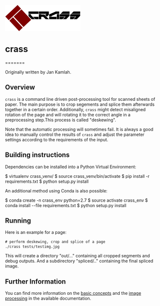 ![crass logo](doc/img/crass_logo.png)
# crass
=======

Originally written by Jan Kamlah.

Overview
--------

`crass` is a command line driven post-processing tool for scanned sheets of paper.
The main purpose is to crop segements and splice them afterwards
together in a certain order. Additionally, `crass` might detect 
misaligned rotation of the page and will rotating it to the correct
angle in a preprocessing step.This process is called "deskewing".

Note that the automatic processing will sometimes fail. It is always a
good idea to manually control the results of `crass` and adjust the
parameter settings according to the requirements of the input. 


Building instructions
---------------------

Dependencies can be installed into a Python Virtual Environment:

$ virtualenv crass_venv/
$ source crass_venv/bin/activate
$ pip install -r requirements.txt
$ python setup.py install

An additional method using Conda is also possible:

$ conda create -n crass_env python=2.7
$ source activate crass_env
$ conda install --file requirements.txt
$ python setup.py install

Running
-------

Here is an example for a page:

    # perform deskewing, crop and splice of a page
    ./crass tests/testimg.jpg

This will create a directory "out/..." containing all cropped
segments and debug outputs. And a subdirectory "spliced/.."
containing the final spliced image.

Further Information
-------------------

You can find more information on the [basic concepts][1] and the
[image processing][2] in the available documentation.

[1]: doc/basic-concepts.md
[2]: doc/image-processing.md
